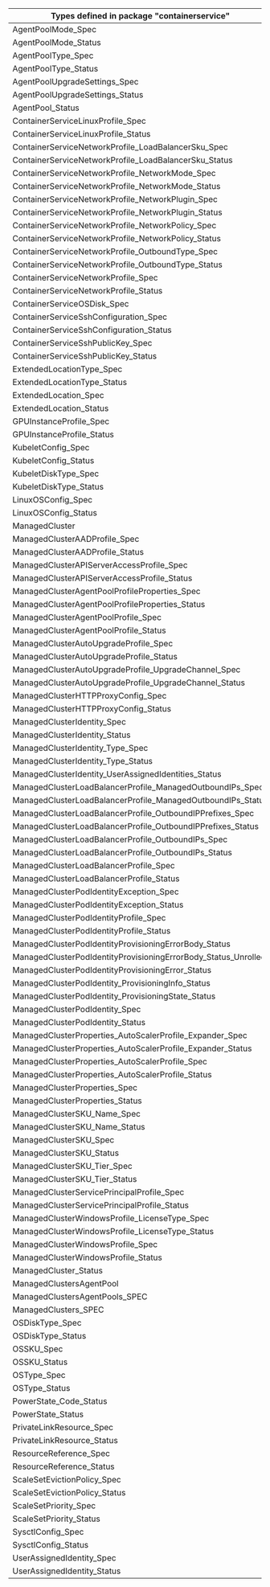 | Types defined in package "containerservice"                    | v1alpha1api20210501 |
|----------------------------------------------------------------|---------------------|
| AgentPoolMode_Spec                                             | v1alpha1api20210501 |
| AgentPoolMode_Status                                           | v1alpha1api20210501 |
| AgentPoolType_Spec                                             | v1alpha1api20210501 |
| AgentPoolType_Status                                           | v1alpha1api20210501 |
| AgentPoolUpgradeSettings_Spec                                  | v1alpha1api20210501 |
| AgentPoolUpgradeSettings_Status                                | v1alpha1api20210501 |
| AgentPool_Status                                               | v1alpha1api20210501 |
| ContainerServiceLinuxProfile_Spec                              | v1alpha1api20210501 |
| ContainerServiceLinuxProfile_Status                            | v1alpha1api20210501 |
| ContainerServiceNetworkProfile_LoadBalancerSku_Spec            | v1alpha1api20210501 |
| ContainerServiceNetworkProfile_LoadBalancerSku_Status          | v1alpha1api20210501 |
| ContainerServiceNetworkProfile_NetworkMode_Spec                | v1alpha1api20210501 |
| ContainerServiceNetworkProfile_NetworkMode_Status              | v1alpha1api20210501 |
| ContainerServiceNetworkProfile_NetworkPlugin_Spec              | v1alpha1api20210501 |
| ContainerServiceNetworkProfile_NetworkPlugin_Status            | v1alpha1api20210501 |
| ContainerServiceNetworkProfile_NetworkPolicy_Spec              | v1alpha1api20210501 |
| ContainerServiceNetworkProfile_NetworkPolicy_Status            | v1alpha1api20210501 |
| ContainerServiceNetworkProfile_OutboundType_Spec               | v1alpha1api20210501 |
| ContainerServiceNetworkProfile_OutboundType_Status             | v1alpha1api20210501 |
| ContainerServiceNetworkProfile_Spec                            | v1alpha1api20210501 |
| ContainerServiceNetworkProfile_Status                          | v1alpha1api20210501 |
| ContainerServiceOSDisk_Spec                                    | v1alpha1api20210501 |
| ContainerServiceSshConfiguration_Spec                          | v1alpha1api20210501 |
| ContainerServiceSshConfiguration_Status                        | v1alpha1api20210501 |
| ContainerServiceSshPublicKey_Spec                              | v1alpha1api20210501 |
| ContainerServiceSshPublicKey_Status                            | v1alpha1api20210501 |
| ExtendedLocationType_Spec                                      | v1alpha1api20210501 |
| ExtendedLocationType_Status                                    | v1alpha1api20210501 |
| ExtendedLocation_Spec                                          | v1alpha1api20210501 |
| ExtendedLocation_Status                                        | v1alpha1api20210501 |
| GPUInstanceProfile_Spec                                        | v1alpha1api20210501 |
| GPUInstanceProfile_Status                                      | v1alpha1api20210501 |
| KubeletConfig_Spec                                             | v1alpha1api20210501 |
| KubeletConfig_Status                                           | v1alpha1api20210501 |
| KubeletDiskType_Spec                                           | v1alpha1api20210501 |
| KubeletDiskType_Status                                         | v1alpha1api20210501 |
| LinuxOSConfig_Spec                                             | v1alpha1api20210501 |
| LinuxOSConfig_Status                                           | v1alpha1api20210501 |
| ManagedCluster                                                 | v1alpha1api20210501 |
| ManagedClusterAADProfile_Spec                                  | v1alpha1api20210501 |
| ManagedClusterAADProfile_Status                                | v1alpha1api20210501 |
| ManagedClusterAPIServerAccessProfile_Spec                      | v1alpha1api20210501 |
| ManagedClusterAPIServerAccessProfile_Status                    | v1alpha1api20210501 |
| ManagedClusterAgentPoolProfileProperties_Spec                  | v1alpha1api20210501 |
| ManagedClusterAgentPoolProfileProperties_Status                | v1alpha1api20210501 |
| ManagedClusterAgentPoolProfile_Spec                            | v1alpha1api20210501 |
| ManagedClusterAgentPoolProfile_Status                          | v1alpha1api20210501 |
| ManagedClusterAutoUpgradeProfile_Spec                          | v1alpha1api20210501 |
| ManagedClusterAutoUpgradeProfile_Status                        | v1alpha1api20210501 |
| ManagedClusterAutoUpgradeProfile_UpgradeChannel_Spec           | v1alpha1api20210501 |
| ManagedClusterAutoUpgradeProfile_UpgradeChannel_Status         | v1alpha1api20210501 |
| ManagedClusterHTTPProxyConfig_Spec                             | v1alpha1api20210501 |
| ManagedClusterHTTPProxyConfig_Status                           | v1alpha1api20210501 |
| ManagedClusterIdentity_Spec                                    | v1alpha1api20210501 |
| ManagedClusterIdentity_Status                                  | v1alpha1api20210501 |
| ManagedClusterIdentity_Type_Spec                               | v1alpha1api20210501 |
| ManagedClusterIdentity_Type_Status                             | v1alpha1api20210501 |
| ManagedClusterIdentity_UserAssignedIdentities_Status           | v1alpha1api20210501 |
| ManagedClusterLoadBalancerProfile_ManagedOutboundIPs_Spec      | v1alpha1api20210501 |
| ManagedClusterLoadBalancerProfile_ManagedOutboundIPs_Status    | v1alpha1api20210501 |
| ManagedClusterLoadBalancerProfile_OutboundIPPrefixes_Spec      | v1alpha1api20210501 |
| ManagedClusterLoadBalancerProfile_OutboundIPPrefixes_Status    | v1alpha1api20210501 |
| ManagedClusterLoadBalancerProfile_OutboundIPs_Spec             | v1alpha1api20210501 |
| ManagedClusterLoadBalancerProfile_OutboundIPs_Status           | v1alpha1api20210501 |
| ManagedClusterLoadBalancerProfile_Spec                         | v1alpha1api20210501 |
| ManagedClusterLoadBalancerProfile_Status                       | v1alpha1api20210501 |
| ManagedClusterPodIdentityException_Spec                        | v1alpha1api20210501 |
| ManagedClusterPodIdentityException_Status                      | v1alpha1api20210501 |
| ManagedClusterPodIdentityProfile_Spec                          | v1alpha1api20210501 |
| ManagedClusterPodIdentityProfile_Status                        | v1alpha1api20210501 |
| ManagedClusterPodIdentityProvisioningErrorBody_Status          | v1alpha1api20210501 |
| ManagedClusterPodIdentityProvisioningErrorBody_Status_Unrolled | v1alpha1api20210501 |
| ManagedClusterPodIdentityProvisioningError_Status              | v1alpha1api20210501 |
| ManagedClusterPodIdentity_ProvisioningInfo_Status              | v1alpha1api20210501 |
| ManagedClusterPodIdentity_ProvisioningState_Status             | v1alpha1api20210501 |
| ManagedClusterPodIdentity_Spec                                 | v1alpha1api20210501 |
| ManagedClusterPodIdentity_Status                               | v1alpha1api20210501 |
| ManagedClusterProperties_AutoScalerProfile_Expander_Spec       | v1alpha1api20210501 |
| ManagedClusterProperties_AutoScalerProfile_Expander_Status     | v1alpha1api20210501 |
| ManagedClusterProperties_AutoScalerProfile_Spec                | v1alpha1api20210501 |
| ManagedClusterProperties_AutoScalerProfile_Status              | v1alpha1api20210501 |
| ManagedClusterProperties_Spec                                  | v1alpha1api20210501 |
| ManagedClusterProperties_Status                                | v1alpha1api20210501 |
| ManagedClusterSKU_Name_Spec                                    | v1alpha1api20210501 |
| ManagedClusterSKU_Name_Status                                  | v1alpha1api20210501 |
| ManagedClusterSKU_Spec                                         | v1alpha1api20210501 |
| ManagedClusterSKU_Status                                       | v1alpha1api20210501 |
| ManagedClusterSKU_Tier_Spec                                    | v1alpha1api20210501 |
| ManagedClusterSKU_Tier_Status                                  | v1alpha1api20210501 |
| ManagedClusterServicePrincipalProfile_Spec                     | v1alpha1api20210501 |
| ManagedClusterServicePrincipalProfile_Status                   | v1alpha1api20210501 |
| ManagedClusterWindowsProfile_LicenseType_Spec                  | v1alpha1api20210501 |
| ManagedClusterWindowsProfile_LicenseType_Status                | v1alpha1api20210501 |
| ManagedClusterWindowsProfile_Spec                              | v1alpha1api20210501 |
| ManagedClusterWindowsProfile_Status                            | v1alpha1api20210501 |
| ManagedCluster_Status                                          | v1alpha1api20210501 |
| ManagedClustersAgentPool                                       | v1alpha1api20210501 |
| ManagedClustersAgentPools_SPEC                                 | v1alpha1api20210501 |
| ManagedClusters_SPEC                                           | v1alpha1api20210501 |
| OSDiskType_Spec                                                | v1alpha1api20210501 |
| OSDiskType_Status                                              | v1alpha1api20210501 |
| OSSKU_Spec                                                     | v1alpha1api20210501 |
| OSSKU_Status                                                   | v1alpha1api20210501 |
| OSType_Spec                                                    | v1alpha1api20210501 |
| OSType_Status                                                  | v1alpha1api20210501 |
| PowerState_Code_Status                                         | v1alpha1api20210501 |
| PowerState_Status                                              | v1alpha1api20210501 |
| PrivateLinkResource_Spec                                       | v1alpha1api20210501 |
| PrivateLinkResource_Status                                     | v1alpha1api20210501 |
| ResourceReference_Spec                                         | v1alpha1api20210501 |
| ResourceReference_Status                                       | v1alpha1api20210501 |
| ScaleSetEvictionPolicy_Spec                                    | v1alpha1api20210501 |
| ScaleSetEvictionPolicy_Status                                  | v1alpha1api20210501 |
| ScaleSetPriority_Spec                                          | v1alpha1api20210501 |
| ScaleSetPriority_Status                                        | v1alpha1api20210501 |
| SysctlConfig_Spec                                              | v1alpha1api20210501 |
| SysctlConfig_Status                                            | v1alpha1api20210501 |
| UserAssignedIdentity_Spec                                      | v1alpha1api20210501 |
| UserAssignedIdentity_Status                                    | v1alpha1api20210501 |
